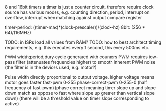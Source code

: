 <!-- SPDX-License-Identifier: zlib-acknowledgement -->

8 and 16bit timers
a timer is just a counter circuit, therefore require clock source
has various modes, e.g. counting direction, period, interrupt on overflow, 
interrupt when matching against output compare register

timer-period: ((timer-max)*(clock-prescaler))/(clock-hz)
8bit: (256 * 64)/(16MHz)

TODO: in ISRs load all values from RAM?
TODO: how to best architect timing requirements, 
e.g. this executes every 1 second, this every 500ms etc.

PWM width;period;duty-cycle generated with counters
PWM requires low-pass filter (attenuates frequencies higher) to smooth inherent PWM noise
(the filter is in the devices used, e.g. motor?)

Pulse width directly proportional to output voltage.
higher voltage means motor goes faster 
fast-pwm 0-255
phase-correct-pwm 0-255-0 (half frequency of fast-pwm) 
(phase correct meaning timer slope up and slope down match as oppose to fast where slope up greater than vertical slope down)
(there will be a threshold value on timer slope corresponding to active)
